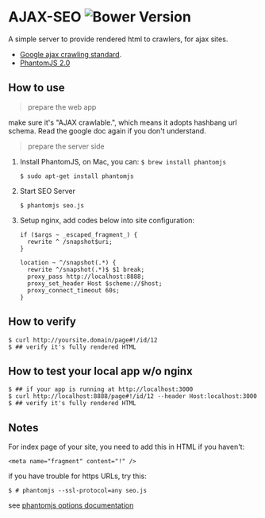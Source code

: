 AJAX-SEO ![Bower Version](https://badge.fury.io/bo/ajax-seo.svg)
=====

A simple server to provide rendered html to crawlers, for ajax sites.

* [Google ajax crawling standard](https://developers.google.com/webmasters/ajax-crawling/docs/getting-started).
* [PhantomJS 2.0](http://phantomjs.org/)

How to use
------------
> prepare the web app

make sure it's "AJAX crawlable.", which means it adopts hashbang url schema. Read the google doc again if you don't understand.


> prepare the server side

1.  Install PhantomJS, on Mac, you can: `$ brew install phantomjs `

    ```
    $ sudo apt-get install phantomjs  
    ```
2.  Start SEO Server

    ```
    $ phantomjs seo.js
    ```
3.  Setup nginx, add codes below into site configuration:

    ```
    if ($args ~ _escaped_fragment_) {
      rewrite ^ /snapshot$uri;
    }

    location ~ ^/snapshot(.*) {
      rewrite ^/snapshot(.*)$ $1 break;
      proxy_pass http://localhost:8888;
      proxy_set_header Host $scheme://$host;
      proxy_connect_timeout 60s;
    }

    ```

How to verify
-------------
```
$ curl http://yoursite.domain/page#!/id/12
$ ## verify it's fully rendered HTML
```

How to test your local app w/o nginx
-------------
```
$ ## if your app is running at http://localhost:3000
$ curl http://localhost:8888/page#!/id/12 --header Host:localhost:3000
$ ## verify it's fully rendered HTML
```

Notes
-------
For index page of your site, you need to add this in HTML if you haven't:
```
<meta name="fragment" content="!" />
```


if you have trouble for https URLs, try this:
```
$ # phantomjs --ssl-protocol=any seo.js
```
see [phantomjs options documentation](http://phantomjs.org/api/command-line.html)
